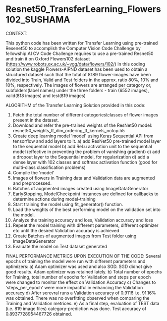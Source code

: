# Resnet50_TransferLearning_Flowers102_SUSHAMA
CONTEXT:

This python code has been written for Transfer Learning using pre-trained Resenet50 to accomplish the Computer Vision Code Challenge by fellowship.AI
CV Code Challenge requires to use a pre-trained Resnet50 and train it on Oxford Flowers102 dataset (https://www.robots.ox.ac.uk/~vgg/data/flowers/102/)
In this coding solution the kaggle Flowers-AIPND dataset has been used to obtain a structured dataset such that the total of 8189 flower-images have been divided into 
Train, Valid and Test folders in the approx. ratio 80%, 10% and 10%, respectively.
The images of flowers are arranged per category or, subfolders(label names) under the three folders - train (6552 images), valid(818 images) and test(819 images)
 
ALGORITHM of the Transfer Learning Solution provided in this code:
1. Fetch the total number of different categories\classes of flower images present in the dataset.
2. Download and refer the pre-trained weights of the ResNet50 model: resnet50_weights_tf_dim_ordering_tf_kernels_notop.h5
3. Create deep learning model 'model' using Keras Sequential API from tensorflow and add layers to it.
   a) add ResNet50 pre-trained model layer to the sequential model
   b) add ReLu activation unit to the sequential model (effective in preventing the problem of vanishing gradient)
   c) add a dropout layer to the Sequential model, for regularization
   d) add a dense layer with 102 classes and softmax activation function (good for multi-class classification problems)
4. Compile the 'model'
5. Images of flowers in Training data and Validation data are augmented and preprocessed.
6. Batches of augmented images created using ImageDataGenerator
7. EarlyStopping, ModelCheckpoint instances are defined for callbacks to determine actions during model-training
8. Start training the model using fit_generator() function. 
9. Load the weights of the best performing model on the validation set into the model.
10. Analyze the training accuracy and loss, Validation accuracy and loss
11. Repeat the model training with different parameters, different optimizer etc until the desired Validation accuracy is achieved
12. Create Batches of augmented images from Test folder using ImageDataGenerator
13. Evaluate the model on Test dataset generated


FINAL PERFORMANCE METRICS UPON EXECUTION OF THE CODE:
Several epochs of training the model were run with different parameters and optimizers:
 a) Adam optimizer was used and also SGD. SGD didnot give good results. Adam optimizer was retained lately.
 b) Total number of epochs for Training, total number of epochs for Validation and steps per epoch were changed to monitor the effect on Validation Accuracy
 c) Changes to 'steps_per_epoch' were more impactful in enhancing the Validation accuracy
 d) After serevral runs a Validation accuracy of 0.9116 i.e. 91.16% was obtained. There was no overfitting observed when comparing the Training and Validation metrices.
 e) As a final step, evaluation of TEST data (i.e. 819 image files) category-prediction was done. Test accuracy of 0.8937728954467726 obtained.

